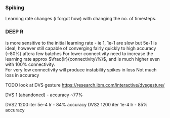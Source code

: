 
### Spiking

Learning rate changes (i forgot how) with changing the no. of timesteps. 

### DEEP R
is more sensitive to the initial learning rate - ie 1, 1e-1 are slow but 5e-1 is ideal; however still capable of converging fairly quickly to high accuracy (~80%) aftera  few batches
For lower connectivity need to increase the learning rate approx $\frac{lr}{connectivity\%}$, and is much higher even with 100% connectivity.  
For very low connectivity will produce instability spikes in loss
Not much loss in accuracy



TODO look at DVS gesture
https://research.ibm.com/interactive/dvsgesture/

DVS 1 (abandoned) - accuracy ~77%


DVS2 1200 iter 5e-4 lr - 84% accuracy
DVS2 1200 iter 1e-4 lr - 85% accuracy